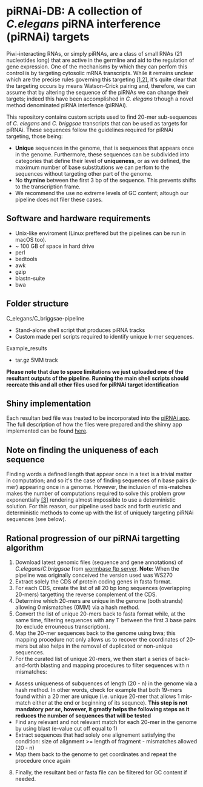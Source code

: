 # piRNAi-DB: A collection of *C.elegans* piRNA interference (piRNAi) targets
Piwi-interacting RNAs, or simply piRNAs, are a class of small RNAs (21 nucleotides long) that are active in the germline and aid to the regulation of gene expression. One of the mechanisms by which they can perfom this control is by targeting cytosolic mRNA transcripts. While it remains unclear which are the precise rules governing this targeting [[1](https://science.sciencemag.org/content/359/6375/587),[2](https://www.sciencedirect.com/science/article/pii/S009286741830117X)], it's quite clear that the targeting occurs by means Watson-Crick pairing and, therefore, we can assume that by altering the sequence of the piRNAs we can change their targets; indeed this have been accomplished in *C. elegans* trhough a novel method denominated piRNA interfence (piRNAi).

This repository contains custom scripts used to find 20-mer sub-sequences of *C. elegans* and *C. briggsae* transcripts that can be used as targets for piRNAi. These sequences follow the guidelines required for piRNAi targeting, those being:

- **Unique** sequences in the genome, that is sequences that appears once in the genome. Furthermore, these sequences can be subdivided into categories that define their level of **uniqueness**, or as we defined, the maximum number of base substitutions we can perfom to the sequences without targeting other part of the genome. 
- No **thymine** between the first 3 bp of the sequence. This prevents shifts to the transcription frame.
- We recommend the use no extreme levels of GC content; altough our pipeline does not filer these cases.

## Software and hardware requirements
- Unix-like enviroment (Linux preffered but the pipelines can be run in macOS too).
- ~ 100 GB of space in hard drive 
- perl
- bedtools
- awk
- gzip
- blastn-suite
- bwa

## Folder structure
C_elegans/C_briggsae-pipeline
- Stand-alone shell script that produces piRNA tracks
- Custom made perl scripts required to identify unique k-mer sequences.

Example_results
- tar.gz 5MM track

**Please note that due to space limitations we just uploaded one of the resultant outputs of the pipeline. Running the main shell scripts should recreate this and all other files used for piRNAi target identification** 

## Shiny implementation
Each resultan bed file was treated to be incorporated into the [piRNAi app](https://wormbuilder.dev/piRNAi/). The full description of how the files were prepared and the shinny app implemented can be found [here](https://github.com/AmhedVargas/piRNAi_v2). 

## Note on finding the uniqueness of each sequence
Finding words a defined length that appear once in a text is a trivial matter in computation; and so it's the case of finding sequences of n base pairs (k-mer) appearing once in a genome. However, the inclusion of mis-matches makes the number of computations required to solve this problem grow exponentially [[3]](https://ieeexplore.ieee.org/stamp/stamp.jsp?tp=&arnumber=7244195) rendering almost impossible to use a deterministic solution. For this reason, our pipeline used back and forth euristic and deterministic methods to come up with the list of uniquely targeting piRNAi sequences (see below).

## Rational progression of our piRNAi targetting algorithm
1. Download latest genomic files (sequence and gene annotations) of *C.elegans*/*C.briggsae* from [wormbase ftp server](ftp://ftp.wormbase.org/pub/wormbase). **Note:** When the pipeline was originally conceived the version used was WS270
2. Extract solely the CDS of protein coding genes in fasta format.
3. For each CDS, create the list of all 20 bp long sequences (overlapping 20-mers) targetting the reverse complement of the CDS.
4. Determine which 20-mers are unique in the genome (both strands) allowing 0 mismatches (0MM) via a hash method.
5. Convert the list of unique 20-mers back to fasta format while, at the same time, filtering sequences with any T between the first 3 base pairs (to exclude errouneous transcription).
6. Map the 20-mer sequences back to the genome using bwa; this mapping procedure not only allows us to recover the coordinates of 20-mers but also helps in the removal of duplicated or non-unique sequences.
7. For the curated list of unique 20-mers, we then start a series of back-and-forth blasting and mapping procedures to filter sequences with n mismatches:
- Assess uniqueness of subquences of length (20 - n) in the genome via a hash method. In other words, check for example that both 19-mers found within a 20 mer are unique (i.e. unique 20-mer that allows 1 mis-match either at the end or beginning of its sequnce). **This step is not mandatory *per se*, however, it greatly helps the following steps as it reduces the number of sequences that will be tested**
- Find any relevant and not relevant match for each 20-mer in the genome by using blast (e-value cut off equal to 1)
- Extract sequences that had solely one alignement satisfying the condition: size of alignment >= length of fragment - mismatches allowed (20 - n)
- Map them back to the genome to get coordinates and repeat the procedure once again
8. Finally, the resultant bed or fasta file can be filtered for GC content if needed.

